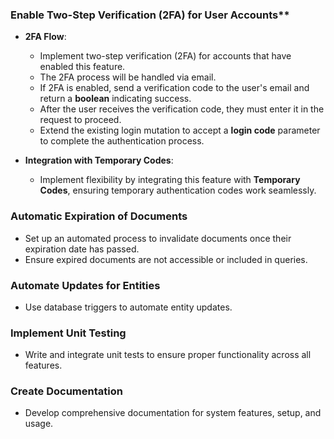 ### Enable Two-Step Verification (2FA) for User Accounts**

- **2FA Flow**:
  - Implement two-step verification (2FA) for accounts that have enabled this feature.
  - The 2FA process will be handled via email.
  - If 2FA is enabled, send a verification code to the user's email and return a **boolean** indicating success.
  - After the user receives the verification code, they must enter it in the request to proceed.
  - Extend the existing login mutation to accept a **login code** parameter to complete the authentication process.

- **Integration with Temporary Codes**:
  - Implement flexibility by integrating this feature with **Temporary Codes**, ensuring temporary authentication codes work seamlessly.

### Automatic Expiration of Documents

- Set up an automated process to invalidate documents once their expiration date has passed.
- Ensure expired documents are not accessible or included in queries.

### Automate Updates for Entities

- Use database triggers to automate entity updates.

### Implement Unit Testing

- Write and integrate unit tests to ensure proper functionality across all features.

### Create Documentation

- Develop comprehensive documentation for system features, setup, and usage.
